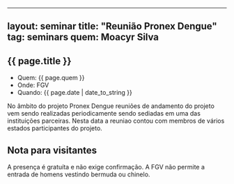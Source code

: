 
---
layout: seminar
title: "Reunião Pronex Dengue"
tag: seminars
quem: Moacyr Silva
---

## {{ page.title }}

- Quem: {{ page.quem }}
- Onde: FGV
- Quando: {{ page.date | date_to_string }}

No âmbito do projeto Pronex Dengue  reuniões de andamento do
projeto vem sendo realizadas periodicamente sendo sediadas em uma das
instituições parceiras. Nesta data a reuniao contou com membros
de vários estados participantes do projeto.

## Nota para visitantes

A presença é gratuíta e não exige confirmação. A FGV não permite a
entrada de homens vestindo bermuda ou chinelo. 
